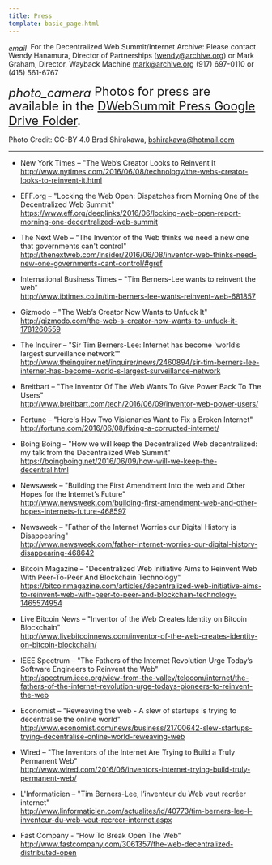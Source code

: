 ```yaml
---
title: Press
template: basic_page.html
---
```


<span style="position:relative; top:3px"><i class="material-icons">email</i></span>&nbsp;&nbsp;For the Decentralized Web Summit/Internet Archive:  Please contact Wendy Hanamura, Director of Partnerships (<a href="mailto:wendy@archive.org">wendy@archive.org</a>) or Mark Graham, Director, Wayback Machine <a href="mailto:mark@archive.org">mark@archive.org</a> (917) 697-0110 or (415) 561-6767

<div style="font-size:24px;">
  <span style="position:relative; top:3px"><i class="material-icons">photo_camera</i></span>
  Photos for press are available in the <a href="https://drive.google.com/folderview?id=0B6qr2WkkPPUedDFqMmNxZlh5cnc&usp=sharing">DWebSummit Press Google Drive Folder</a>.
</div>

Photo Credit: CC-BY 4.0 Brad Shirakawa, <a href="mailto:bshirakawa@hotmail.com">bshirakawa@hotmail.com</a>

---



- New York Times – "The Web’s Creator Looks to Reinvent It  
http://www.nytimes.com/2016/06/08/technology/the-webs-creator-looks-to-reinvent-it.html

- EFF.org – "Locking the Web Open: Dispatches from Morning One of the Decentralized Web Summit"  
https://www.eff.org/deeplinks/2016/06/locking-web-open-report-morning-one-decentralized-web-summit

- The Next Web – "The Inventor of the Web thinks we need a new one that governments can't control"  
http://thenextweb.com/insider/2016/06/08/inventor-web-thinks-need-new-one-governments-cant-control/#gref

- International Business Times – "Tim Berners-Lee wants to reinvent the web"  
http://www.ibtimes.co.in/tim-berners-lee-wants-reinvent-web-681857

- Gizmodo – "The Web’s Creator Now Wants to Unfuck It"  
http://gizmodo.com/the-web-s-creator-now-wants-to-unfuck-it-1781260559

- The Inquirer – "Sir Tim Berners-Lee: Internet has become 'world’s largest surveillance network'"  
http://www.theinquirer.net/inquirer/news/2460894/sir-tim-berners-lee-internet-has-become-world-s-largest-surveillance-network

- Breitbart – "The Inventor Of The Web Wants To Give Power Back To The Users"  
http://www.breitbart.com/tech/2016/06/09/inventor-web-power-users/

- Fortune – "Here's How Two Visionaries Want to Fix a Broken Internet"  
http://fortune.com/2016/06/08/fixing-a-corrupted-internet/

- Boing Boing –  "How we will keep the Decentralized Web decentralized: my talk from the Decentralized Web Summit"  
https://boingboing.net/2016/06/09/how-will-we-keep-the-decentral.html

- Newsweek – "Building the First Amendment Into the web and Other Hopes for the Internet’s Future"  
http://www.newsweek.com/building-first-amendment-web-and-other-hopes-internets-future-468597

- Newsweek – "Father of the Internet Worries our Digital History is Disappearing"  
http://www.newsweek.com/father-internet-worries-our-digital-history-disappearing-468642

- Bitcoin Magazine – "Decentralized Web Initiative Aims to Reinvent Web With Peer-To-Peer And Blockchain Technology"  
https://bitcoinmagazine.com/articles/decentralized-web-initiative-aims-to-reinvent-web-with-peer-to-peer-and-blockchain-technology-1465574954

- Live Bitcoin News – "Inventor of the Web Creates Identity on Bitcoin Blockchain"  
http://www.livebitcoinnews.com/inventor-of-the-web-creates-identity-on-bitcoin-blockchain/

- IEEE Spectrum – "The Fathers of the Internet Revolution Urge Today’s Software Engineers to Reinvent the Web"  
http://spectrum.ieee.org/view-from-the-valley/telecom/internet/the-fathers-of-the-internet-revolution-urge-todays-pioneers-to-reinvent-the-web

- Economist – "Reweaving the web - A slew of startups is trying to decentralise the online world"  
http://www.economist.com/news/business/21700642-slew-startups-trying-decentralise-online-world-reweaving-web

- Wired – "The Inventors of the Internet Are Trying to Build a Truly Permanent Web"  
http://www.wired.com/2016/06/inventors-internet-trying-build-truly-permanent-web/

- L'Informaticien – "Tim Berners-Lee, l’inventeur du Web veut recréer internet"  
http://www.linformaticien.com/actualites/id/40773/tim-berners-lee-l-inventeur-du-web-veut-recreer-internet.aspx

- Fast Company - "How To Break Open The Web"  
http://www.fastcompany.com/3061357/the-web-decentralized-distributed-open
